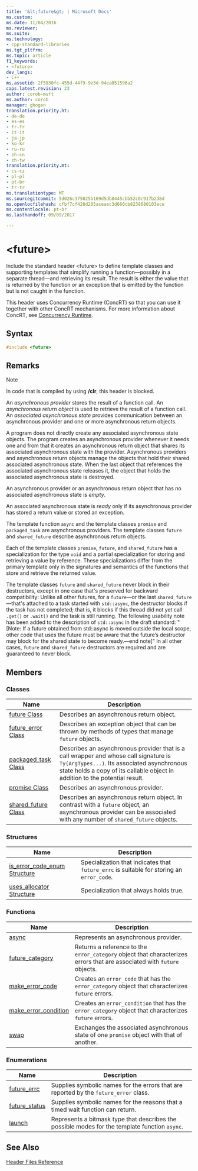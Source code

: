 ```yaml
---
title: '&lt;future&gt; | Microsoft Docs'
ms.custom: 
ms.date: 11/04/2016
ms.reviewer: 
ms.suite: 
ms.technology:
- cpp-standard-libraries
ms.tgt_pltfrm: 
ms.topic: article
f1_keywords:
- <future>
dev_langs:
- C++
ms.assetid: 2f5830fc-455d-44f9-9e3d-94ea051596a2
caps.latest.revision: 23
author: corob-msft
ms.author: corob
manager: ghogen
translation.priority.ht:
- de-de
- es-es
- fr-fr
- it-it
- ja-jp
- ko-kr
- ru-ru
- zh-cn
- zh-tw
translation.priority.mt:
- cs-cz
- pl-pl
- pt-br
- tr-tr
ms.translationtype: MT
ms.sourcegitcommit: 5d026c375025b169d5db8445cbb52c0c917b2d8d
ms.openlocfilehash: cfbf7cf428d205aceaec3d660cb8238680103ece
ms.contentlocale: pt-br
ms.lasthandoff: 09/09/2017

---
```

# <a name="ltfuturegt"></a>&lt;future&gt;
Include the standard header \<future> to define template classes and supporting templates that simplify running a function—possibly in a separate thread—and retrieving its result. The result is either the value that is returned by the function or an exception that is emitted by the function but is not caught in the function.  
  
 This header uses Concurrency Runtime (ConcRT) so that you can use it together with other ConcRT mechanisms. For more information about ConcRT, see [Concurrency Runtime](../parallel/concrt/concurrency-runtime.md).  
  
## <a name="syntax"></a>Syntax  
  
```cpp  
#include <future>  
```  
  
## <a name="remarks"></a>Remarks  
  
> [!NOTE]
>  In code that is compiled by using **/clr**, this header is blocked.  
  
 An *asynchronous provider* stores the result of a function call. An *asynchronous return object* is used to retrieve the result of a function call. An *associated asynchronous state* provides communication between an asynchronous provider and one or more asynchronous return objects.  
  
 A program does not directly create any associated asynchronous state objects. The program creates an asynchronous provider whenever it needs one and from that it creates an asynchronous return object that shares its associated asynchronous state with the provider. Asynchronous providers and asynchronous return objects manage the objects that hold their shared associated asynchronous state. When the last object that references the associated asynchronous state releases it, the object that holds the associated asynchronous state is destroyed.  
  
 An asynchronous provider or an asynchronous return object that has no associated asynchronous state is *empty*.  
  
 An associated asynchronous state is *ready* only if its asynchronous provider has stored a return value or stored an exception.  
  
 The template function `async` and the template classes `promise` and `packaged_task` are asynchronous providers. The template classes `future` and `shared_future` describe asynchronous return objects.  
  
 Each of the template classes `promise`, `future`, and `shared_future` has a specialization for the type `void` and a partial specialization for storing and retrieving a value by reference. These specializations differ from the primary template only in the signatures and semantics of the functions that store and retrieve the returned value.  
  
 The template classes `future` and `shared_future` never block in their destructors, except in one case that's preserved for backward compatibility: Unlike all other futures, for a `future`—or the last `shared_future`—that's attached to a task started with `std::async`, the destructor blocks if the task has not completed; that is, it blocks if this thread did not yet call `.get()` or `.wait()` and the task is still running. The following usability note has been added to the description of `std::async` in the draft standard: "[Note: If a future obtained from std::async is moved outside the local scope, other code that uses the future must be aware that the future’s destructor may block for the shared state to become ready.—end note]" In all other cases, `future` and `shared_future` destructors are required and are guaranteed to never block.  
  
## <a name="members"></a>Members  
  
### <a name="classes"></a>Classes  
  
|Name|Description|  
|----------|-----------------|  
|[future Class](../standard-library/future-class.md)|Describes an asynchronous return object.|  
|[future_error Class](../standard-library/future-error-class.md)|Describes an exception object that can be thrown by methods of types that manage `future` objects.|  
|[packaged_task Class](../standard-library/packaged-task-class.md)|Describes an asynchronous provider that is a call wrapper and whose call signature is `Ty(ArgTypes...)`. Its associated asynchronous state holds a copy of its callable object in addition to the potential result.|  
|[promise Class](../standard-library/promise-class.md)|Describes an asynchronous provider.|  
|[shared_future Class](../standard-library/shared-future-class.md)|Describes an asynchronous return object. In contrast with a `future` object, an asynchronous provider can be associated with any number of `shared_future` objects.|  
  
### <a name="structures"></a>Structures  
  
|Name|Description|  
|----------|-----------------|  
|[is_error_code_enum Structure](../standard-library/is-error-code-enum-structure.md)|Specialization that indicates that `future_errc` is suitable for storing an `error_code`.|  
|[uses_allocator Structure](../standard-library/uses-allocator-structure.md)|Specialization that always holds true.|  
  
### <a name="functions"></a>Functions  
  
|Name|Description|  
|----------|-----------------|  
|[async](../standard-library/future-functions.md#async)|Represents an asynchronous provider.|  
|[future_category](../standard-library/future-functions.md#future_category)|Returns a reference to the `error_category` object that characterizes errors that are associated with `future` objects.|  
|[make_error_code](../standard-library/future-functions.md#make_error_code)|Creates an `error_code` that has the `error_category` object that characterizes `future` errors.|  
|[make_error_condition](../standard-library/future-functions.md#make_error_condition)|Creates an `error_condition` that has the `error_category` object that characterizes `future` errors.|  
|[swap](../standard-library/future-functions.md#swap)|Exchanges the associated asynchronous state of one `promise` object with that of another.|  
  
### <a name="enumerations"></a>Enumerations  
  
|Name|Description|  
|----------|-----------------|  
|[future_errc](../standard-library/future-enums.md#future_errc)|Supplies symbolic names for the errors that are reported by the `future_error` class.|  
|[future_status](../standard-library/future-enums.md#future_status)|Supplies symbolic names for the reasons that a timed wait function can return.|  
|[launch](../standard-library/future-enums.md#launch)|Represents a bitmask type that describes the possible modes for the template function `async`.|  
  
## <a name="see-also"></a>See Also  
 [Header Files Reference](../standard-library/cpp-standard-library-header-files.md)





